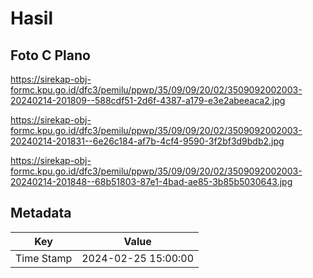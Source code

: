 # Hasil

## Foto C Plano

https://sirekap-obj-formc.kpu.go.id/dfc3/pemilu/ppwp/35/09/09/20/02/3509092002003-20240214-201809--588cdf51-2d6f-4387-a179-e3e2abeeaca2.jpg

https://sirekap-obj-formc.kpu.go.id/dfc3/pemilu/ppwp/35/09/09/20/02/3509092002003-20240214-201831--6e26c184-af7b-4cf4-9590-3f2bf3d9bdb2.jpg

https://sirekap-obj-formc.kpu.go.id/dfc3/pemilu/ppwp/35/09/09/20/02/3509092002003-20240214-201848--68b51803-87e1-4bad-ae85-3b85b5030643.jpg


## Metadata

| Key        | Value               |
| ---------- | ------------------- |
| Time Stamp | 2024-02-25 15:00:00 |



